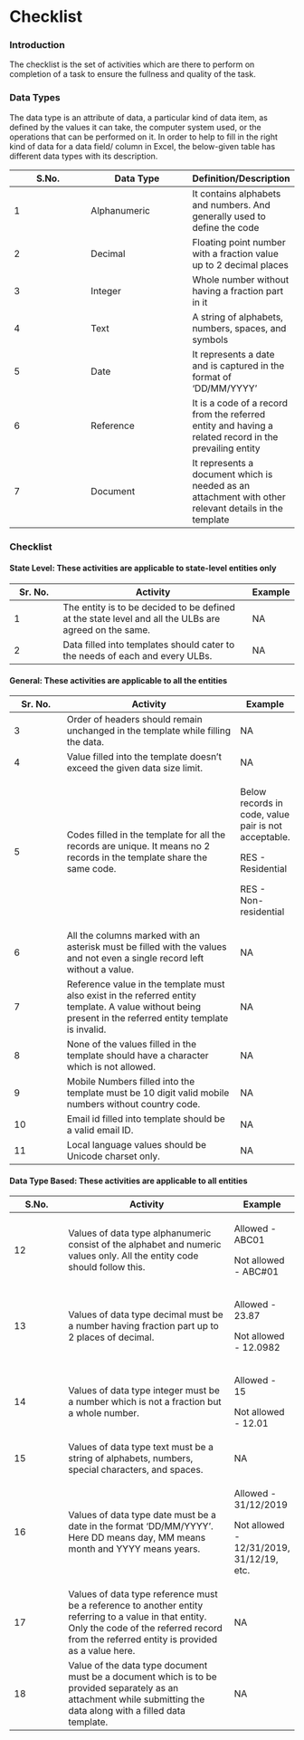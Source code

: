 # Checklist

### Introduction

The checklist is the set of activities which are there to perform on completion of a task to ensure the fullness and quality of the task.

### Data Types

The data type is an attribute of data, a particular kind of data item, as defined by the values it can take, the computer system used, or the operations that can be performed on it. In order to help to fill in the right kind of data for a data field/ column in Excel, the below-given table has different data types with its description.

<table><thead><tr><th width="150.33333333333331">S.No.</th><th width="186">Data Type</th><th>Definition/Description</th></tr></thead><tbody><tr><td>1</td><td>Alphanumeric</td><td>It contains alphabets and numbers. And generally used to define the code</td></tr><tr><td>2</td><td>Decimal</td><td>Floating point number with a fraction value up to 2 decimal places</td></tr><tr><td>3</td><td>Integer</td><td>Whole number without having a fraction part in it</td></tr><tr><td>4</td><td>Text</td><td>A string of alphabets, numbers, spaces, and symbols</td></tr><tr><td>5</td><td>Date</td><td>It represents a date and is captured in the format of ‘DD/MM/YYYY’</td></tr><tr><td>6</td><td>Reference</td><td>It is a code of a record from the referred entity and having a related record in the prevailing entity</td></tr><tr><td>7</td><td>Document</td><td>It represents a document which is needed as an attachment with other relevant details in the template</td></tr></tbody></table>

### Checklist

#### **State Level: These activities are applicable to state-level entities only**

<table><thead><tr><th width="97.33333333333331">Sr. No.</th><th width="467">Activity</th><th>Example</th></tr></thead><tbody><tr><td>1</td><td>The entity is to be decided to be defined at the state level and all the ULBs are agreed on the same.</td><td>NA</td></tr><tr><td>2</td><td>Data filled into templates should cater to the needs of each and every ULBs.</td><td>NA</td></tr></tbody></table>

#### **General: These activities are applicable to all the entities**

<table><thead><tr><th width="113.33333333333331">Sr. No.</th><th width="435">Activity</th><th>Example</th></tr></thead><tbody><tr><td>3</td><td>Order of headers should remain unchanged in the template while filling the data.</td><td>NA</td></tr><tr><td>4</td><td>Value filled into the template doesn’t exceed the given data size limit.</td><td>NA</td></tr><tr><td>5</td><td>Codes filled in the template for all the records are unique. It means no 2 records in the template share the same code.</td><td><p>Below records in code, value pair is not acceptable.</p><p>RES - Residential</p><p>RES - Non-residential</p></td></tr><tr><td>6</td><td>All the columns marked with an asterisk must be filled with the values and not even a single record left without a value.</td><td>NA</td></tr><tr><td>7</td><td>Reference value in the template must also exist in the referred entity template. A value without being present in the referred entity template is invalid.</td><td>NA</td></tr><tr><td>8</td><td>None of the values filled in the template should have a character which is not allowed.</td><td>NA</td></tr><tr><td>9</td><td>Mobile Numbers filled into the template must be 10 digit valid mobile numbers without country code.</td><td>NA</td></tr><tr><td>10</td><td>Email id filled into template should be a valid email ID.</td><td>NA</td></tr><tr><td>11</td><td>Local language values should be Unicode charset only.</td><td>NA</td></tr></tbody></table>

#### **Data Type Based: These activities are applicable to all entities**

<table><thead><tr><th width="121.33333333333331">S.No.</th><th width="444">Activity</th><th>Example</th></tr></thead><tbody><tr><td>12</td><td>Values of data type alphanumeric consist of the alphabet and numeric values only. All the entity code should follow this.</td><td><p>Allowed - ABC01</p><p>Not allowed - ABC#01</p></td></tr><tr><td>13</td><td>Values of data type decimal must be a number having fraction part up to 2 places of decimal.</td><td><p>Allowed - 23.87</p><p>Not allowed - 12.0982</p></td></tr><tr><td>14</td><td>Values of data type integer must be a number which is not a fraction but a whole number.</td><td><p>Allowed - 15</p><p>Not allowed - 12.01</p></td></tr><tr><td>15</td><td>Values of data type text must be a string of alphabets, numbers, special characters, and spaces.</td><td>NA</td></tr><tr><td>16</td><td>Values of data type date must be a date in the format ‘DD/MM/YYYY’. Here DD means day, MM means month and YYYY means years.</td><td><p>Allowed - 31/12/2019</p><p>Not allowed - 12/31/2019, 31/12/19, etc.</p></td></tr><tr><td>17</td><td>Values of data type reference must be a reference to another entity referring to a value in that entity. Only the code of the referred record from the referred entity is provided as a value here.</td><td>NA</td></tr><tr><td>18</td><td>Value of the data type document must be a document which is to be provided separately as an attachment while submitting the data along with a filled data template.</td><td>NA</td></tr></tbody></table>

